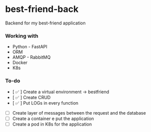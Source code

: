# best-friend-back
Backend for my best-friend application

### Working with
* Python - FastAPI
* ORM
* AMQP - RabbitMQ
* Docker
* K8s


### To-do
- [ :white_check_mark: ] Create a virtual environment -> bestfriend
- [ :white_check_mark:  ] Create CRUD
- [ :white_check_mark:  ] Put LOGs in every function
- [  ] Create layer of messages between the request and the database
- [  ] Create a container e put the application
- [  ] Create a pod in K8s for the application
